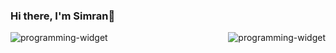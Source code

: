 ### Hi there, I'm Simran👋 


 <img src="https://github-readme-stats.vercel.app/api/top-langs/?username=simrank13&layout=compact&theme=default" alt="programming-widget" align="left"/>
  <img src="https://github-readme-stats.vercel.app/api/?username=simrank13&count_private=true&theme=default&showicons=true" alt="programming-widget" align="right"/>





<!--
**simrank13/simrank13** is a ✨ _special_ ✨ repository because its `README.md` (this file) appears on your GitHub profile.

Here are some ideas to get you started:

- 🔭 I’m currently working on ...
- 🌱 I’m currently learning ...
- 👯 I’m looking to collaborate on ...
- 🤔 I’m looking for help with ...
- 💬 Ask me about ...
- 📫 How to reach me: ...
- 😄 Pronouns: ...
- ⚡ Fun fact: ...
-->

